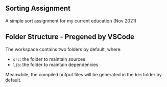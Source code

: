 ## Sorting Assignment

A simple sort assignment for my current education (Nov 2021)

## Folder Structure - Pregened by VSCode

The workspace contains two folders by default, where:

- `src`: the folder to maintain sources
- `lib`: the folder to maintain dependencies

Meanwhile, the compiled output files will be generated in the `bin` folder by default.
